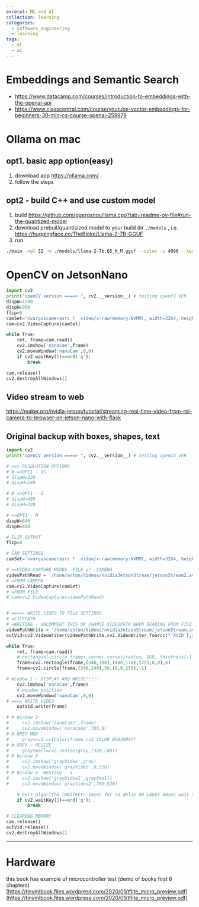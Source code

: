 ```yaml
---
excerpt: ML and AI
collection: learning
categories:
  - software_engineering
  - learning
tags:
  - ml
  - ai
---
```


# Embeddings and Semantic Search

- https://www.datacamp.com/courses/introduction-to-embeddings-with-the-openai-api
- https://www.classcentral.com/course/youtube-vector-embeddings-for-beginners-30-min-cs-course-openai-259979

# Ollama on mac
## opt1. basic app option(easy)
1. download app https://ollama.com/
2. follow the steps
## opt2 - build C++ and use custom model
1. build https://github.com/ggerganov/llama.cpp?tab=readme-ov-file#run-the-quantized-model
2. download prebuil/quantisized model to your build dir `./models` , i.e. https://huggingface.co/TheBloke/Llama-2-7B-GGUF
3. run
```sh
./main -ngl 32 -m ./models/llama-2-7b.Q5_K_M.gguf --color -c 4096 --temp 0.7 --repeat_penalty 1.1 -n -1 -p "how are you doing today"
```
# OpenCV on JetsonNano 

```python
import cv2
print("openCV version ====> ", cv2.__version__) # testing openCV VER
dispW=1280
dispH=960
flip=0
camSet='nvarguscamerasrc !  video/x-raw(memory:NVMM), width=3264, height=2464, format=NV12, framerate=21/1 ! nvvidconv flip-method='+str(flip)+' ! video/x-raw, width='+str(dispW)+', height='+str(dispH)+', format=BGRx ! videoconvert ! video/x-raw, format=BGR ! appsink'
cam=cv2.VideoCapture(camSet)

while True:
    ret, frame=cam.read()
    cv2.imshow('nanoCam',frame)
    cv2.moveWindow('nanoCam',0,0)
    if cv2.waitKey(1)==ord('q'):
        break

cam.release()
cv2.destroyAllWindows()
```

## Video stream to web

https://maker.pro/nvidia-jetson/tutorial/streaming-real-time-video-from-rpi-camera-to-browser-on-jetson-nano-with-flask

## Original backup with boxes, shapes, text

```python
import cv2
print("openCV version ====> ", cv2.__version__) # testing openCV VER

# ==> RESOLUTION OPTIONS
# # =>OPT1 - XS
# dispW=320
# dispH=240

# # =>OPT1 - S
# dispW=480
# dispH=320

# =>OPT1 - M
dispW=640
dispH=480

# FLIP OUTPUT
flip=0

# CAM SETTINGS
camSet='nvarguscamerasrc !  video/x-raw(memory:NVMM), width=3264, height=2464, format=NV12, framerate=21/1 ! nvvidconv flip-method='+str(flip)+' ! video/x-raw, width='+str(dispW)+', height='+str(dispH)+', format=BGRx ! videoconvert ! video/x-raw, format=BGR ! appsink'

# ==VIDEO CAPTURE MODES -FILE or -CAMERA
videoPathRead = '/home/anton/Videos/nvidiaJetsonStream/jetsonStream2.avi'
# =FROM CAMERA
cam=cv2.VideoCapture(camSet)
# =FROM FILE
# cam=cv2.VideoCapture(videoPathRead)


# ====> WRITE VIDEO TO FILE SETTINGS
# =FILEPATH
# =WRITING - UNCOMMENT THIS OR CHANGE VIDEOPATH WHEN READING FROM FILE - also ENABLE WRITING IN WINDOW 1
videoPathWrite = '/home/anton/Videos/nvidiaJetsonStream/jetsonStream.avi'
outVid=cv2.VideoWriter(videoPathWrite,cv2.VideoWriter_fourcc(*'XVID'),21,(dispW,dispH))

while True:
    ret, frame=cam.read()
    # rectangual-circle frames,corner,corner/radius, BGR, thickness(-1 for fill shape)
    frame=cv2.rectangle(frame,(340,100),(400,170),(255,0,0),6)
    frame=cv2.circle(frame,(340,240),50,(0,0,255),-1)

# Window 1 - DISPLAY AND WRITE!!!!!
    cv2.imshow('nanoCam',frame)
    # window position
    cv2.moveWindow('nanoCam',0,0)
# ===> WRITE VIDEO
    outVid.write(frame)

# # Window 2
#     cv2.imshow('nanoCam2',frame)
#     cv2.moveWindow('nanoCam2',705,0)
# # GREY MOD
#     gray=cv2.cvtColor(frame,cv2.COLOR_BGR2GRAY)
# # GREY - RESIZE
#     graySmall=cv2.resize(gray,(320,240))
# # Window 3
#     cv2.imshow('grayVideo',gray)
#     cv2.moveWindow('grayVideo',0,520)
# # Window 4 -RESIZED - S
#     cv2.imshow('grayVideo2',graySmall)
#     cv2.moveWindow('grayVideo2',705,520)

    # exit algorithm (WAITKEY: 1msec for no delay OR LAGGY 50sec wait to match 21 framerate roughly)
    if cv2.waitKey(1)==ord('q'):
        break

# CLEARING MEMORY
cam.release()
outVid.release()
cv2.destroyAllWindows()
```

---

# Hardware

this book has example of microcontroller test (demo of books first 6 chapters) [https://tinymlbook.files.wordpress.com/2020/01/tflite_micro_preview.pdf](https://tinymlbook.files.wordpress.com/2020/01/tflite_micro_preview.pdf)